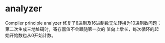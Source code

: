 # analyzer
Compiler principle analyzer
修复了8进制及16进制数无法转换为10进制数问题；
第二次生成三地址码时，寄存器值不会跟随第一次的
值向上增长，每次循环的起始开始数也从0开始计数。
